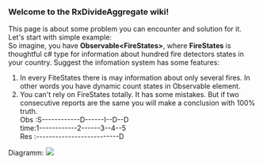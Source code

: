 ### Welcome to the RxDivideAggregate wiki!
This page is about some problem you can encounter and solution for it.  
Let's start with simple example:  
So imagine, you have **Observable\<FireStates\>**, where **FireStates** is thoughtful c# type for information about hundred fire detectors states in your country. Suggest the infomation system has some features:
1. In every FiteStates there is may information about only several fires. In other words you have dynamic count states in Observable element.
2. You can't rely on FireStates totally. It has some mistakes. But if two consecutive reports are the same you will make a conclusion with 100% truth.  
     Obs :S------------D------I--D--D  
     time:1------------2------3--4--5  
     Res :--------------------------D  

Diagramm:
![](https://drive.google.com/uc?id=1GlLmRBEHIUNN9JSZFUP1JrSzTAIX_ilc)
